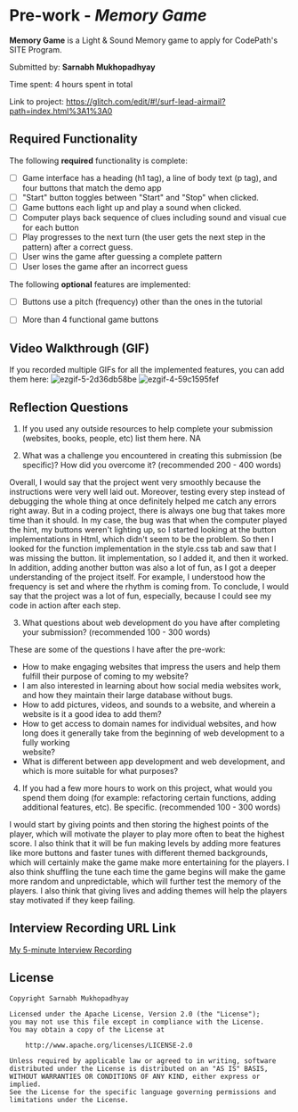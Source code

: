# Pre-work - *Memory Game*

**Memory Game** is a Light & Sound Memory game to apply for CodePath's SITE Program. 

Submitted by: **Sarnabh Mukhopadhyay**

Time spent: 4 hours spent in total

Link to project: https://glitch.com/edit/#!/surf-lead-airmail?path=index.html%3A1%3A0

## Required Functionality

The following **required** functionality is complete:

* [ ] Game interface has a heading (h1 tag), a line of body text (p tag), and four buttons that match the demo app
* [ ] "Start" button toggles between "Start" and "Stop" when clicked. 
* [ ] Game buttons each light up and play a sound when clicked. 
* [ ] Computer plays back sequence of clues including sound and visual cue for each button
* [ ] Play progresses to the next turn (the user gets the next step in the pattern) after a correct guess. 
* [ ] User wins the game after guessing a complete pattern
* [ ] User loses the game after an incorrect guess

The following **optional** features are implemented:

* [ ] Buttons use a pitch (frequency) other than the ones in the tutorial
* [ ] More than 4 functional game buttons



## Video Walkthrough (GIF)

If you recorded multiple GIFs for all the implemented features, you can add them here:
![ezgif-5-2d36db58be](https://user-images.githubusercontent.com/92769073/161156575-3e3749f7-cf93-45fb-8881-eb2825f99fe1.gif)
![ezgif-4-59c1595fef](https://user-images.githubusercontent.com/92769073/161157105-878e75f4-292a-463a-9d96-1d475a7050a3.gif)



## Reflection Questions
1. If you used any outside resources to help complete your submission (websites, books, people, etc) list them here. 
NA

2. What was a challenge you encountered in creating this submission (be specific)? How did you overcome it? (recommended 200 - 400 words) 

Overall, I would say that the project went very smoothly because the instructions were very well laid out. Moreover, testing every step instead of debugging the whole thing at once definitely helped me catch any errors right away. But in a coding project, there is always one bug that takes more time than it should. In my case,  the bug was that when the computer played the hint, my buttons weren't lighting up, so I started looking at the button implementations in Html, which didn't seem to be the problem. So then I looked for the function implementation in the style.css tab and saw that I was missing the button. lit implementation, so I added it, and then it worked. In addition, adding another button was also a lot of fun, as I got a deeper understanding of the project itself. For example, I understood how the frequency is set and where the rhythm is coming from. To conclude, I would say that the project was a lot of fun, especially, because I could see my code in action after each step.


3. What questions about web development do you have after completing your submission? (recommended 100 - 300 words) 

These are some of the questions I have after the pre-work:
-	How to make engaging websites that impress the users and help them fulfill their purpose of coming to my website?
-	I am also interested in learning about how social media websites work, and how they maintain their large database without bugs. 
-	How to add pictures, videos, and sounds to a website, and wherein a website is it a good idea to add them?
-	How to get access to domain names for individual websites, and how long does it generally take from the beginning of web development to a fully working             
    website?
-	What is different between app development and web development, and which is more suitable for what purposes?


4. If you had a few more hours to work on this project, what would you spend them doing (for example: refactoring certain functions, adding additional features, etc). Be specific. (recommended 100 - 300 words) 

I would start by giving points and then storing the highest points of the player, which will motivate the player to play more often to beat the highest score. I also think that it will be fun making levels by adding more features like more buttons and faster tunes with different themed backgrounds, which will certainly make the game make more entertaining for the players. I also think shuffling the tune each time the game begins will make the game more random and unpredictable, which will further test the memory of the players. I also think that giving lives and adding themes will help the players stay motivated if they keep failing.


## Interview Recording URL Link

[My 5-minute Interview Recording](your-link-here)


## License

    Copyright Sarnabh Mukhopadhyay

    Licensed under the Apache License, Version 2.0 (the "License");
    you may not use this file except in compliance with the License.
    You may obtain a copy of the License at

        http://www.apache.org/licenses/LICENSE-2.0

    Unless required by applicable law or agreed to in writing, software
    distributed under the License is distributed on an "AS IS" BASIS,
    WITHOUT WARRANTIES OR CONDITIONS OF ANY KIND, either express or implied.
    See the License for the specific language governing permissions and
    limitations under the License.
